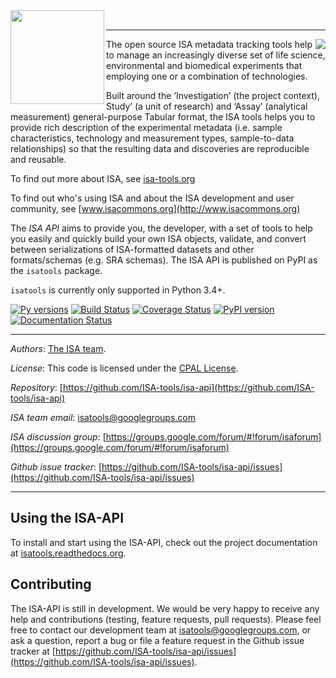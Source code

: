 <img align="left" src="http://isa-tools.org/wp-content/uploads/2016/03/isa-api-logo.png" width="150px">
<br>

----
<img align="right" src="http://isa-tools.org/wp-content/themes/isatools-wp-theme/img/footer_logo.svg">
The open source ISA metadata tracking tools help to manage an increasingly diverse set of life science, environmental and biomedical experiments that employing one or a combination of technologies.

Built around the ‘Investigation’ (the project context), Study’ (a unit of research) and ‘Assay’ (analytical measurement) general-purpose Tabular format, the ISA tools helps you to provide rich description of the experimental metadata (i.e. sample characteristics, technology and measurement types, sample-to-data relationships) so that the resulting data and discoveries are reproducible and reusable.

To find out more about ISA, see [isa-tools.org](http://isa-tools.org)

To find out who's using ISA and about the ISA development and user community, see [www.isacommons.org](http://www.isacommons.org)

The *ISA API*  aims to provide you, the developer, with a set of tools to help you easily and quickly build your own ISA objects, validate, and convert between serializations of ISA-formatted datasets and other formats/schemas (e.g. SRA schemas). The ISA API is published on PyPI as the `isatools` package.

`isatools` is currently only supported in Python 3.4+.

[![Py versions](https://img.shields.io/pypi/pyversions/isatools.svg?style=flat&maxAge=3600)](https://pypi.python.org/pypi/isatools/)
[![Build Status](https://travis-ci.org/ISA-tools/isa-api.svg?branch=master)](https://travis-ci.org/ISA-tools/isa-api/)
[![Coverage Status](https://coveralls.io/repos/github/ISA-tools/isa-api/badge.svg?branch=master)](https://coveralls.io/github/ISA-tools/isa-api?branch=master)
[![PyPI version](https://badge.fury.io/py/isatools.svg)](https://pypi.python.org/pypi/isatools/)
[![Documentation Status](https://readthedocs.org/projects/isatools/badge/?version=latest)](http://isatools.readthedocs.org/en/latest/?badge=latest)

----
*Authors*: [The ISA team](http://isa-tools.org/team/).

*License*:      This code is licensed under the [CPAL License](https://raw.githubusercontent.com/ISA-tools/isa-api/master/LICENSE.txt).

*Repository*:   [https://github.com/ISA-tools/isa-api](https://github.com/ISA-tools/isa-api)

*ISA team email*: [isatools@googlegroups.com](mailto:isatools@googlegroups.com)

*ISA discussion group*: [https://groups.google.com/forum/#!forum/isaforum](https://groups.google.com/forum/#!forum/isaforum)

*Github issue tracker*: [https://github.com/ISA-tools/isa-api/issues](https://github.com/ISA-tools/isa-api/issues)

----
Using the ISA-API
-----------------
To install and start using the ISA-API, check out the project documentation at [isatools.readthedocs.org](https://isatools.readthedocs.org).

Contributing
------------
The ISA-API is still in development. We would be very happy to receive any help and contributions (testing, feature requests, pull requests). Please feel free to contact our development team at [isatools@googlegroups.com](mailto:isatools@googlegroups.com), or ask a question, report a bug or file a feature request in the Github issue tracker at [https://github.com/ISA-tools/isa-api/issues](https://github.com/ISA-tools/isa-api/issues).

